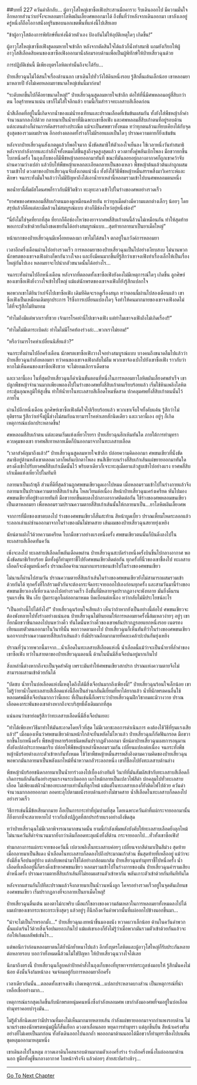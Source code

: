 ##บทที่ 227 ควันดำลึกลับ...
ผู้อาวุโสใหญ่เขาซือเฟิงประสานมือคารวะ รีบเดินออกไป มีความมั่นใจอีกหลายส่วนว่าเย่จั้งจะหลอมยาโลหิตผันเลี้ยงศพออกมาได้ ถึงขั้นที่ว่าหลังจากเดินออกมา เขาลังเลอยู่ครู่หนึ่งก็ถือโอกาสนั่งอยู่ริมขอบนอกเขตพื้นที่แห่งนี้ไปเสียเลย

“ข้าผู้อาวุโสต้องการพิทักษ์ที่แห่งนี้ด้วยตัวเอง ป้องกันไม่ให้อุบัติเหตุใดๆ เกิดขึ้น!”

ผู้อาวุโสใหญ่เขาซือเฟิงสูดลมหายใจเข้าลึก หลังจากตัดสินใจได้แล้วก็นั่งทำสมาธิ แถมยังเรียกให้ผู้อาวุโสสีเลือดสิบคนของเขาซือเฟิงออกมานั่งล้อมรอบด้านเพื่อเป็นผู้พิทักษ์ให้ป๋ายเสี่ยวฉุนด้วย

การปฏิบัติเช่นนี้ มีเพียงบุตรโลหิตเท่านั้นถึงจะได้รับ...

ป๋ายเสี่ยวฉุนไม่ได้สนใจเรื่องด้านนอก เขาเดินไปทั่ววังใต้ดินหนึ่งรอบ รู้สึกตื่นเต้นเล็กน้อย เขาหลอมยามาหลายปี ยังไม่เคยหลอมยาขนาดใหญ่เช่นนี้มาก่อน!

“ระดับหกขึ้นไปก็คือยาขนาดใหญ่!” ป๋ายเสี่ยวฉุนสูดลมหายใจเข้าลึก ต่อให้ที่นี่มีศพหลอมอยู่สี่สิบกว่าตน ไอดุร้ายหนาแน่น เขาก็ไม่ใส่ใจอีกแล้ว ยามนี้เริ่มสำรวจทะเลสาบสีเลือดก่อน

น้ำสีเลือดที่อยู่ในนี้เกิดจากน้ำของแม่น้ำทงเทียนและปราณเลือดที่เข้มข้นผสมกัน ทั้งยังใส่พืชหญ้าล้ำค่าจำนวนมากลงไปด้วย กลายมาเป็นน้ำยาที่มีเฉพาะเขาซือเฟิง
และศพหลอมสี่สิบเก้าตนที่อยู่รอบด้าน แต่ละตนต่างก็ผ่านการคัดสรรอย่างประณีต แม้จะเป็นศพขาวทั้งหมด ทว่าทุกตนล้วนเทียบเคียงได้กับจุดสูงสุดของรวมลมปราณ อีกอย่างตลอดทั้งร่างก็ไม่มีรอยแผลเป็นใดๆ ปราณความตายก็ยิ่งเข้มข้น

หลังจากป๋ายเสี่ยวฉุนสังเกตดูแล้วก็พอใจมาก นั่งขัดสมาธิให้ตัวเองใจเย็นลง ใช้เวลาหนึ่งวันทำสมาธิ หลังจากกำลังกายและกำลังใจทั้งหมดไต่ขึ้นสูงถึงจุดสูงสุดแล้ว ดวงตาทั้งคู่พลันเบิกโพลง มือขวายกขึ้นโบกหนึ่งครั้ง ในถุงเก็บของก็มีพืชหญ้าลอยออกมาทันที ขณะที่มันลอยอยู่กลางอากาศก็ถูกเขาคว้าจับผ่านความว่างเปล่า แล้วบีบให้พืชหญ้าแหลกละเอียดกลายเป็นของเหลว
พืชหญ้าต้นแล้วต้นเล่าถูกผสมรวมเข้าไป ดวงตาของป๋ายเสี่ยวฉุนจับสังเกตแน่วนิ่ง ทั้งยังใช้วิธีพืชหญ้าหมื่นสรรพสิ่งมาวิเคราะห์และศึกษา จนกระทั่งมั่นใจแล้วว่าไม่มีปัญหาถึงได้เอาน้ำยาเหล่านี้หลอมรวมเข้าไปบนศพหลอมตนหนึ่ง

พอน้ำยานี้สัมผัสโดนศพก็ราวกับมีชีวิตชีวา ทะลุทะลวงเข้าไปในร่างของศพอย่างรวดเร็ว

“ยาศพของศพหลอมสี่สิบเก้าตนมองดูเหมือนคล้ายกัน ทว่าทุกเม็ดต่างมีความแตกต่างเล็กๆ น้อยๆ โดยสรุปแล้วก็คือแต่ละเม็ดล้วนไม่สมบูรณ์แบบ ต่างก็มีช่องโหว่อยู่หนึ่งช่อง!”

“นี่ยังไม่ใช่จุดที่ยากที่สุด ที่ยากก็คือช่องโหว่ของยาจากศพสี่สิบเก้าตนนี้ล้วนไม่เหมือนกัน ทำให้สุดท้ายพอเกาะตัวเข้าด้วยกันถึงชดเชยกันได้อย่างสมบูรณ์แบบ...สุดท้ายกลายมาเป็นยาเม็ดใหญ่”

หน้าผากของป๋ายเสี่ยวฉุนมีเหงื่อหยดลงมา เขาไม่ได้สนใจ ตกอยู่ในภวังค์การหลอมยา

เวลาอีกครึ่งเดือนผ่านไปอย่างรวดเร็ว การหลอมยาของป๋ายเสี่ยวฉุนเป็นไปอย่างเงียบสงบ ไม่นานพวกนักพรตของเขาจงเฟิงต่างก็พากันวางใจลง และยิ่งมีคนมากขึ้นที่รู้สึกว่าเขาจงเฟิงทำเรื่องเล็กให้เป็นเรื่องใหญ่กันไปเอง หลอมยาจะไปน่ากลัวขนาดนั้นได้อย่างไร...

จนกระทั่งผ่านไปอีกหนึ่งเดือน หลังจากที่ตลอดทั้งเขาซือเฟิงยังคงไม่มีเหตุการณ์ใดๆ เกิดขึ้น ลูกศิษย์ของเขาซือเฟิงยิ่งวางใจเข้าไปใหญ่ แม้แต่นักพรตของเขาจงเฟิงก็ยังรู้สึกแปลกใจ

พอพวกเขาได้ยินว่าเย่จั้งไปเขาซือเฟิง เดิมทีคิดจะรอดูเรื่องสนุก ทว่าตอนนี้ผ่านไปสองเดือนแล้ว เขาซือเฟิงเป็นเหมือนเดิมทุกประการ ไร้ซึ่งการเปลี่ยนแปลงใดๆ จึงทำให้คนมากมายของเขาจงเฟิงอดไม่ได้ที่จะรู้สึกไม่ยินยอม

“ทำไมถึงมีแต่พวกเราที่ซวย เจ้ามารโรคห่านี่ไปเขาจงเฟิง แต่ทำไมเขาจงเฟิงถึงไม่เกิดเรื่อง!!”

“ทำไมไม่มีเตาระเบิดล่ะ ทำไมไม่มีโรคท้องร่วงล่ะ...พวกเราไม่ยอม!”

“หรือว่ามารโรคห่าเปลี่ยนนิสัยแล้ว?”

จนกระทั่งผ่านไปอีกครึ่งเดือน นักพรตเขาซือเฟิงวางใจอย่างสมบูรณ์แบบ บางคนถึงขนาดลืมไปแล้วว่าป๋ายเสี่ยวฉุนกำลังหลอมยา ทว่าคนของเขาจงเฟิงกลับไม่ลืม พวกเขาจ้องเป๋งไปยังเขาซือเฟิง ราวกับว่าหากไม่เห็นคนของเขาซือเฟิงซวย จะไม่ยอมเลิกราเด็ดขาด

และเวลานี้เอง ในที่สุดป๋ายเสี่ยวฉุนก็ดำเนินขั้นตอนที่หนึ่งในการหลอมยาโลหิตผันเลี้ยงศพสำเร็จ เขาปลูกพืชหญ้าจำนวนมากเพียงพอลงไปในร่างของศพทั้งสี่สิบเก้าตนเรียบร้อยแล้ว เริ่มใช้หินเพลิงโลหิตกระตุ้นอุณหภูมิให้สูงขึ้น ทำให้น้ำยาในทะเลสาบสีเลือดโหมซัดสาด ปกคลุมศพทั้งสี่สิบเก้าตนนั้นไว้ภายใน

ผ่านไปอีกหนึ่งเดือน ลูกศิษย์เขาซือเฟิงตัดใจไปเรียบร้อยแล้ว พวกเขาเจ็บใจทั้งคับแค้น รู้สึกว่าไม่ยุติธรรม รู้สึกว่าเย่จั้งผู้นี้ช่างไม่สมกับฉายามารโรคห่าเลยสักนิดเดียว
และเวลานี้เอง อยู่ๆ ก็เกิดเหตุการณ์แปลกประหลาดขึ้น!

ศพหลอมสี่สิบเก้าตน แต่ละตนเริ่มแห้งเหี่ยวโรยรา ป๋ายเสี่ยวฉุนฮึกเหิมทันใด ภายใต้การทำมุทราควบคุมของเขา ยาศพสีเทาหลายเม็ดก็บินออกมาจากในทะเลสาบเลือด

“เวลาสำคัญมาถึงแล้ว!” ป๋ายเสี่ยวฉุนสูดลมหายใจเข้าลึก ปล่อยความคิดออกมา ศพขนเขียวที่นั่งขัดสมาธิอยู่ด้านหลังเขาตลอดเวลาก็พลันเบิกตาโพลง ขนสีเขียวบนร่างสี่สิบเก้าเส้นแผ่ขยายออกมาทันใด ตรงดิ่งเข้าไปรับยาศพสี่สิบเก้าเม็ดนั้นไว้ พริบตาเดียวก็เจาะทะลุเม็ดยาแล้วสูบเข้าไปอย่างแรง
ยาศพสี่สิบเก้าเม็ดแห้งเหี่ยวไปในทันที

กลายมาเป็นเถ้าธุลี ส่วนที่ดีที่สุดล้วนถูกศพขนเขียวดูดเอาไปหมด เมื่อหลอมรวมเข้าไปในร่างกายแล้วจึงกลายมาเป็นปราณความตายสี่สิบเก้าเส้น ไหลเวียนต่อเนื่อง
สีหน้าป๋ายเสี่ยวฉุนเคร่งเครียด หันไปมองศพขนเขียวที่อยู่ข้างกายทันที มือขวายกขึ้นตบลงไปกลางอากาศติดต่อกัน ใช้ร่างของศพหลอมขนเขียวเป็นเตาหลอมยา เพื่อหลอมรวมปราณความตายสี่สิบเก้าเส้นนั้นให้กลายมาเป็น...ยาโลหิตผันเลี้ยงศพ

จากการที่มือของเขาตบลงไป ร่างของศพขนเขียวก็สั่นสะท้าน สีหน้าบูดเบี้ยว ปราณเหี้ยมโหดระลอกแล้วระลอกเล่าแผ่ซ่านออกมาจากในร่างของมันไม่ขาดสาย เส้นผมของป๋ายเสี่ยวฉุนสยายยุ่งเหยิง

นัยน์ตาแฝงไว้ด้วยความเครียด โบกมือขวาอย่างแรงหนึ่งครั้ง ศพขนเขียวตนนั้นก็บินดิ่งลงไปในทะเลสาบสีเลือดทันควัน

เพิ่งจะลงไป ทะเลสาบสีเลือดก็พลันเดือดพล่าน ป๋ายเสี่ยวฉุนสะบัดร่างหนึ่งครั้งบินขึ้นไปกลางอากาศ พอนั่งขัดสมาธิเรียบร้อย มือทั้งคู่ก็ทำมุทราชี้ไปยังศพขนเขียวติดต่อกัน ทุกครั้งที่นิ้วของเขาชี้ลงไป ทะเลสาบเลือดก็จะดังตูมหนึ่งครั้ง ปราณเลือดจำนวนมากแทรกซอนเข้าไปในร่างของศพขนเขียว

ไม่นานก็ผ่านไปสามวัน ปราณความตายสี่สิบเก้าเส้นในร่างของศพขนเขียวยังไม่สามารถผสมรวมเข้าด้วยกันได้ ทุกครั้งที่ใกล้รวมตัวกันจะต้องกระจัดกระจายออกไปเองก่อนทุกครั้ง และสามวันมานี้ร่างของศพขนเขียวเองก็เหี่ยวเฉาลงไปอย่างรวดเร็ว ถึงขั้นที่มีหลายจุดปรากฏลางจะพังทลาย มันยิ่งดิ้นรนรุนแรงขึ้น ฟัน เล็บ ปุ่มกระดูกโผล่ออกมาหมด บิดเบือนต่อเนื่อง ทว่ากลับไม่มีประโยชน์อะไร

“เป็นอย่างนี้ไปได้ยังไง!” ป๋ายเสี่ยวฉุนร้อนใจเสียแล้ว เห็นว่าถ้าหากยังเป็นอย่างนี้ต่อไป ศพขนเขียวจะต้องพังทลายไปทั้งร่างอย่างแน่นอน ป๋ายเสี่ยวฉุนไม่ยินยอมให้การหลอมยาครั้งนี้ล้มเหลวง่ายๆ อยู่ๆ เขาก็ยกมือขวาขึ้นกดลงไปบนหว่างคิ้ว ทันใดนั้นหว่างคิ้วของเขาพลันปรากฏรอยแยกหนึ่งรอย เนตรทงเทียนเผยตัวตนออกมาในวินาทีนั้น พอกวาดตามองไป ป๋ายเสี่ยวฉุนก็เห็นทันทีว่าในร่างของศพขนเขียวนอกจากปราณความตายสี่สิบเก้าเส้นแล้ว ยังมีปราณอีกมากมายที่คละเคล้าปะปนกันยุ่งเหยิง

ปราณที่วุ่นวายพวกนี้มาจาก...น้ำเลือดในทะเลสาบสีเลือดแห่งนี้ น้ำเลือดนี้แม้ว่าจะเป็นน้ำยาที่ล้ำค่าของเขาซือเฟิง ทว่าในสายตาของป๋ายเสี่ยวฉุนตอนนี้ ด้านในนั้นมีสิ่งเจือปนอยู่มากเกินไป

สิ่งเหล่านี้ต่างหากถึงจะเป็นจุดสำคัญ เพราะมันทำให้ศพขนเขียวสกปรก ปราณแห่งความตายจึงไม่สามารถผสานเข้าด้วยกันได้

“บัดซบ น้ำยาในบ่อเลือดแห่งนี้เหตุใดถึงได้มีสิ่งเจือปนมากถึงเพียงนี้!” ป๋ายเสี่ยวฉุนร้อนใจเล็กน้อย เขาไม่รู้ว่ายาน้ำในทะเลสาบสีเลือดแห่งนี้ถือเป็นส่วนกลั่นดีเยี่ยมที่หาได้ยากแล้ว น้ำที่นักพรตคนอื่นใช้หลอมศพมีสิ่งเจือปนมากกว่านี้เยอะ
ที่เป็นเช่นนี้ก็เพราะว่าป๋ายเสี่ยวฉุนฝึกวิชาอมตะมิวางวาย ปราณเลือดคงกระพันของเขาต่างหากถึงจะบริสุทธิ์ดั้งเดิมมากที่สุด

แน่นอนว่าเขาย่อมรู้สึกว่าทะเลสาบเลือดนี่มีสิ่งเจือปนเยอะ

“ทำได้เพียงหาวิธีมาทำให้มันสะอาดโดยเร็วที่สุด ไม่มีเวลาชะลอการดำเนินการ คงต้องใช้วิธีที่รุนแรงเสียแล้ว!” เมื่อมองเห็นว่าศพขนเขียวด้านหน้าใกล้จะยืนหยัดไม่ไหวแล้ว ป๋ายเสี่ยวฉุนก็กัดฟันกรอด มือขวายกขึ้นโบกหนึ่งครั้ง พืชหญ้าหลายร้อยชนิดพลันปรากฏตัวออกมา นัยน์ตาป๋ายเสี่ยวฉุนเผยการอนุมาน ทั้งยังเปล่งประกายคมกริบ ปล่อยให้พืชหญ้าเหล่านี้หลอมรวมกัน เปลี่ยนแปลงต่อเนื่อง จนกระทั่งพืชหญ้านับร้อยต่างเกาะตัวเข้าหากันทั้งหมด ใช้วิชาพืชหญ้าหมื่นสรรพสิ่งอิงตามความคิดของป๋ายเสี่ยวฉุน พอพวกมันกลายมาเป็นพลังเผาไหม้ที่น่าหวาดกลัวระลอกหนึ่ง เขาก็ชี้ลงไปยังทะเลสาบด้านล่าง

พืชหญ้านับร้อยชนิดกลายมาเป็นน้ำยาร่วงลงไปเบื้องล่างทันที วินาทีที่มันสัมผัสเข้ากับทะเลสาบสีเลือดก็เกิดการผลักดันกันอย่างรุนแรงจนระเบิดออก เผาไหม้กลายเป็นเปลวไฟสีดำ ปกคลุมไปทั่วทะเลสาบเลือด
ไม่เพียงแต่ผิวน้ำของทะเลสาบเท่านั้นที่ลุกไหม้ แม้แต่ในทะเลสาบเองก็ยังติดไฟไปด้วย ควันดำจำนวนมากลอยออกมา ลอดทะลุไปตามผนังรอบด้านอย่างไม่ขาดสาย น้ำสีเลือดในทะเลสาบก็ลดลงไปอย่างรวดเร็ว

วิธีการเช่นนี้มีข้อเสียมากมาย ถือเป็นการกระทำที่บุ่มบ่ามที่สุด โดยเฉพาะควันดำที่แผ่กระจายออกมานั้นก็ยิ่งยากที่จะสลายหายไป ราวกับสิ่งปฏิกูลที่สกปรกร้ายแรงอย่างถึงขีดสุด

ทว่าป๋ายเสี่ยวฉุนไม่มีเวลาพิจารณามากขนาดนั้น ยามนี้กำลังเพิ่มพลังบังคับให้ทะเลสาบเลือดยิ่งลุกไหม้ ไม่นานควันสีดำจำนวนมากยิ่งกว่าเดิมก็ลอดทะลุผนังทั้งสี่ด้าน กระจายออกไป...ทั่วทั้งเขาซือเฟิง!

ท่ามกลางการแผ่กระจายของควันนี้ เปลวเพลิงในทะเลสาบค่อยๆ เปลี่ยนจากสีดำมาเป็นสีม่วง สุดท้ายเมื่อกลายมาเป็นสีแดง น้ำเลือดในทะเลสาบก็ลดลงไปถึงประมาณเก้าส่วน ชั้นสุดท้ายที่เหลืออยู่ แม้ว่าจะยังมีสิ่งเจือปนอยู่บ้าง แต่กลับพอนำมาใช้ได้อย่างกล้อมแกล้ม ป๋ายเสี่ยวฉุนทำมุทราชี้ไปหนึ่งครั้ง น้ำเลือดที่เหลืออยู่นี้ก็ตรงดิ่งเข้าหาศพขนเขียว หลอมรวมเข้าไปในร่างกายของมัน ป๋ายเสี่ยวฉุนคำรามเสียงต่ำหนึ่งครั้ง ปราณความตายสี่สิบเก้าเส้นที่ไม่ยอมผสานตัวเข้าหากัน พลันเกาะตัวเข้าด้วยกันทันทีทันใด

หลังจากผสานกันไปทีละปราณแล้วจึงกลายมาเป็นน้ำวนหนึ่งลูก โคจรอย่างรวดเร็วอยู่ในจุดตันเถียนของศพขนเขียว เริ่มปรากฏลางที่จะกลายเป็นยาเม็ดใหญ่!

ป๋ายเสี่ยวฉุนตื่นเต้น มองตาไม่กะพริบ เมื่อแก้ไขลางของความล้มเหลวในการหลอมยาทั้งหมดลงไปได้ ผมเผ้าของเขากระเซอะกระเซิงสุดๆ แล้วอยู่ๆ ก็นึกถึงควันดำพวกนั้นที่แผ่ออกไปข้างนอกขึ้นมา...

“น่าจะไม่เป็นไรหรอกมั้ง...” ป๋ายเสี่ยวฉุนเงยหน้าขึ้นมองผนัง หวาดผวาเล็กน้อย ด้านในควันดำพวกนั้นแฝงเร้นไว้ด้วยสิ่งเจือปนเยอะเกินไป แม้แต่เขาเองก็ยังไม่รู้ว่าเมื่อพวกมันรวมตัวเข้าด้วยกันแล้วจะก่อให้เกิดผลลัพธ์เช่นไร...

แต่พอนึกว่าก่อนหลอมยาตนได้ย้ำนักย้ำหนาไปแล้ว อีกทั้งบุตรโลหิตและผู้อาวุโสใหญ่ก็รับประกันหลายต่อหลายรอบ บอกว่าทั้งหมดนี้ล้วนไม่ใช่ปัญหา ให้ป๋ายเสี่ยวฉุนวางใจได้เลย

นึกมาถึงตรงนี้ ป๋ายเสี่ยวฉุนก็ลูบคลำป้ายคำสั่งในถุงเก็บของที่บุรพาจารย์ตระกูลซ่งมอบให้ รู้สึกมั่นคงไม่น้อย ดังนั้นจึงก้มหน้าลง จมจ่อมอยู่กับการหลอมยาอีกครั้ง

เวลาเดียวกันนั้น...ตลอดทั้งเขาจงเฟิง เกิดเหตุการณ์...แปลกประหลาดบางส่วน เป็นเหตุการณ์ที่น่าเหลือเชื่ออย่างมาก...

เหตุการณ์แรกสุดเกิดขึ้นกับนักพรตหนุ่มคนหนึ่งซึ่งกำลังหลอมศพ เขากำลังมองศพที่จมอยู่ในบ่อเลือด ทำมุทราคอยบำรุงมัน...

ไม่รู้ตัวสักนิดเลยว่ามีปราณที่มองไม่เห็นมากมายหลายเส้น กำลังแผ่ขยายออกมาจากกำแพงรอบด้าน ไม่นานร่างของนักพรตหนุ่มผู้นี้ก็สั่นเยือก ดวงตาเลื่อนลอย หยุดการทำมุทรา แต่ลุกขึ้นยืน สีหน้าเคร่งขรึมอย่างที่ไม่เคยเป็นมาก่อน ทั้งยังเดินออกไปนอกถ้ำ พอออกมาด้านนอกได้มือขวาก็ทำมุทราชี้ลงไปบนพื้น ขุดหลุมออกมาหลุมหนึ่ง

เขาเดินลงไปในหลุม กวาดเอาดินโคลนรอบด้านมาถมตัวเองครึ่งร่าง ร่างอีกครึ่งหนึ่งโผล่ออกมาด้านนอก ชูมือทั้งคู่ขึ้นกลางอากาศ ใบหน้าจริงจัง แล้วค่อยๆ ส่ายสะบัดร่างช้าๆ...

------


[Go To Next Chapter]( ./45.md)
